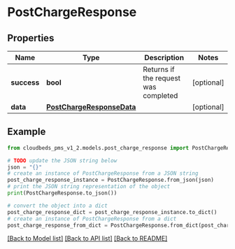 # PostChargeResponse


## Properties

Name | Type | Description | Notes
------------ | ------------- | ------------- | -------------
**success** | **bool** | Returns if the request was completed | [optional] 
**data** | [**PostChargeResponseData**](PostChargeResponseData.md) |  | [optional] 

## Example

```python
from cloudbeds_pms_v1_2.models.post_charge_response import PostChargeResponse

# TODO update the JSON string below
json = "{}"
# create an instance of PostChargeResponse from a JSON string
post_charge_response_instance = PostChargeResponse.from_json(json)
# print the JSON string representation of the object
print(PostChargeResponse.to_json())

# convert the object into a dict
post_charge_response_dict = post_charge_response_instance.to_dict()
# create an instance of PostChargeResponse from a dict
post_charge_response_from_dict = PostChargeResponse.from_dict(post_charge_response_dict)
```
[[Back to Model list]](../README.md#documentation-for-models) [[Back to API list]](../README.md#documentation-for-api-endpoints) [[Back to README]](../README.md)


